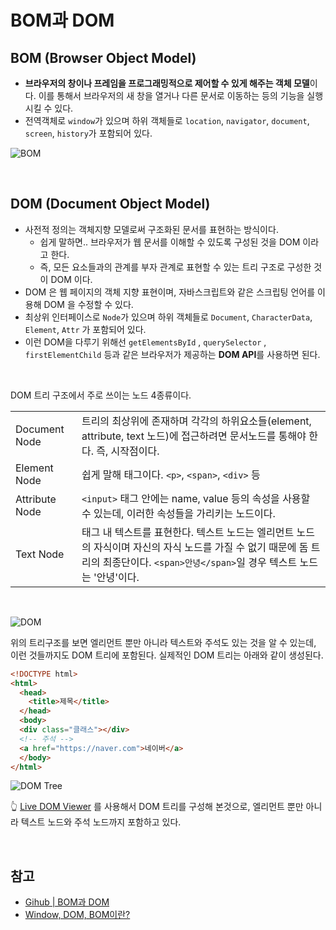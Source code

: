 # BOM과 DOM
## BOM (Browser Object Model)
- **브라우저의 창이나 프레임을 프로그래밍적으로 제어할 수 있게 해주는 객체 모델**이다. 이를 통해서 브라우저의 새 창을 열거나 다른 문서로 이동하는 등의 기능을 실행시킬 수 있다.
- 전역객체로 `window`가 있으며 하위 객체들로 `location`, `navigator`, `document`, `screen`, `history`가 포함되어 있다.

![BOM](https://user-images.githubusercontent.com/26537048/111450317-9c584d00-8753-11eb-9b0e-87e29387e5b5.png)


<br>

## DOM (Document Object Model)
- 사전적 정의는 객체지향 모델로써 구조화된 문서를 표현하는 방식이다.
  - 쉽게 말하면.. 브라우저가 웹 문서를 이해할 수 있도록 구성된 것을 DOM 이라고 한다.
  - 즉, 모든 요소들과의 관계를 부자 관계로 표현할 수 있는 트리 구조로 구성한 것이 DOM 이다.
-  DOM 은 웹 페이지의 객체 지향 표현이며, 자바스크립트와 같은 스크립팅 언어를 이용해 DOM 을 수정할 수 있다.
- 최상위 인터페이스로 `Node`가 있으며 하위 객체들로 `Document`, `CharacterData`, `Element`, `Attr` 가 포함되어 있다.
- 이런 DOM을 다루기 위해선 `getElementsById` , `querySelector` , `firstElementChild` 등과 같은
브라우저가 제공하는 **DOM API**를 사용하면 된다.

<br>

DOM 트리 구조에서 주로 쓰이는 노드 4종류이다.

| | |
| --- | --- |
| Document Node | 트리의 최상위에 존재하며 각각의 하위요소들(element, attribute, text 노드)에 접근하려면 문서노드를 통해야 한다. 즉, 시작점이다. |
| Element Node | 쉽게 말해 태그이다. `<p>`, `<span>`, `<div>` 등 |
| Attribute Node | `<input>` 태그 안에는 name, value 등의 속성을 사용할 수 있는데, 이러한 속성들을 가리키는 노드이다. |
| Text Node | 태그 내 텍스트를 표현한다. 텍스트 노드는 엘리먼트 노드의 자식이며 자신의 자식 노드를 가질 수 없기 때문에 돔 트리의 최종단이다. `<span>안녕</span>`일 경우 텍스트 노드는 '안녕'이다. |

<br>

![DOM](https://user-images.githubusercontent.com/26537048/111450398-aed28680-8753-11eb-901e-70534c43ccad.png)

위의 트리구조를 보면 엘리먼트 뿐만 아니라 텍스트와 주석도 있는 것을 알 수 있는데, 이런 것들까지도 DOM 트리에 포함된다. 실제적인 DOM 트리는 아래와 같이 생성된다.

```html
<!DOCTYPE html>
<html>
  <head>
    <title>제목</title>
  </head>
  <body>
  <div class="클래스"></div>
  <!-- 주석 -->
  <a href="https://naver.com">네이버</a>
  </body>
</html>
```

![DOM Tree](https://user-images.githubusercontent.com/26537048/111450555-d9bcda80-8753-11eb-8d1a-c47316a8c0e5.png)

👆 [Live DOM Viewer](https://software.hixie.ch/utilities/js/live-dom-viewer/) 를 사용해서 DOM 트리를 구성해 본것으로, 엘리먼트 뿐만 아니라 텍스트 노드와 주석 노드까지 포함하고 있다.

<br>

## 참고
- [Gihub | BOM과 DOM](https://github.com/baeharam/Must-Know-About-Frontend/blob/master/Notes/frontend/bom-dom.md)
- [Window, DOM, BOM이란?](https://cbw1030.tistory.com/46)
